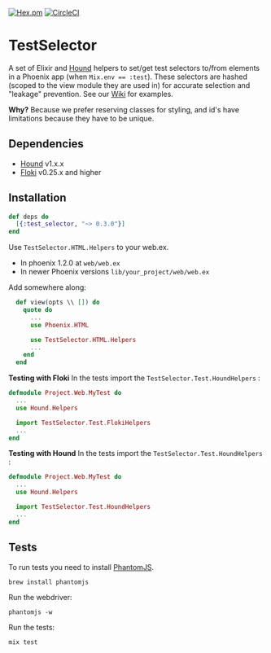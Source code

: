 [![Hex.pm](https://img.shields.io/hexpm/v/test_selector.svg)](https://hex.pm/packages/test_selector)
[![CircleCI](https://circleci.com/gh/DefactoSoftware/test_selector/tree/master.svg?style=shield)](https://circleci.com/gh/DefactoSoftware/test_selector)

# TestSelector

A set of Elixir and [Hound](https://github.com/HashNuke/hound) helpers to set/get test selectors to/from elements in a Phoenix app (when `Mix.env == :test`). These selectors are hashed (scoped to the view module they are used in) for accurate selection and "leakage" prevention. See our [Wiki](https://github.com/DefactoSoftware/test_selector/wiki) for examples.

**Why?** Because we prefer reserving classes for styling, and id's have limitations because they have to be unique.

## Dependencies

- [Hound](https://github.com/HashNuke/hound) v1.x.x
- [Floki](https://github.com/HashNuke/hound) v0.25.x and higher

## Installation

```elixir
def deps do
  [{:test_selector, "~> 0.3.0"}]
end
```

Use `TestSelector.HTML.Helpers` to your web.ex.

- In phoenix 1.2.0 at `web/web.ex`
- In newer Phoenix versions `lib/your_project/web/web.ex`

Add somewhere along:

```elixir
  def view(opts \\ []) do
    quote do
      ...
      use Phoenix.HTML

      use TestSelector.HTML.Helpers
      ...
    end
  end
```

**Testing with Floki**
In the tests import the `TestSelector.Test.HoundHelpers` :

```elixir
defmodule Project.Web.MyTest do
  ...
  use Hound.Helpers

  import TestSelector.Test.FlokiHelpers
  ...
end
```

**Testing with Hound**
In the tests import the `TestSelector.Test.HoundHelpers` :

```elixir
defmodule Project.Web.MyTest do
  ...
  use Hound.Helpers

  import TestSelector.Test.HoundHelpers
  ...
end
```

## Tests

To run tests you need to install [PhantomJS](http://phantomjs.org/).
```
brew install phantomjs
```

Run the webdriver:
```
phantomjs -w
```

Run the tests:
```
mix test
```
